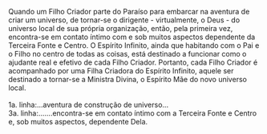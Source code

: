﻿Quando um Filho Criador parte do Paraíso para embarcar na aventura de criar um universo, de tornar-se o dirigente - virtualmente, o Deus - do universo local de sua própria organização, então, pela primeira vez, encontra-se em contato íntimo com e sob muitos aspectos dependente da Terceira Fonte e Centro. O Espírito Infinito, ainda que habitando com o Pai e o Filho no centro de todas as coisas, está destinado a funcionar como o ajudante real e efetivo de cada Filho Criador. Portanto, cada Filho Criador é acompanhado por uma Filha Criadora do Espírito Infinito, aquele ser destinado a tornar-se a Ministra Divina, o Espírito Mãe do novo universo local.<BR><BR>1a. linha:...aventura de construção de universo...<BR>3a. linha:.......encontra-se em contato íntimo com a Terceira Fonte e Centro e, sob muitos aspectos, dependente Dela.